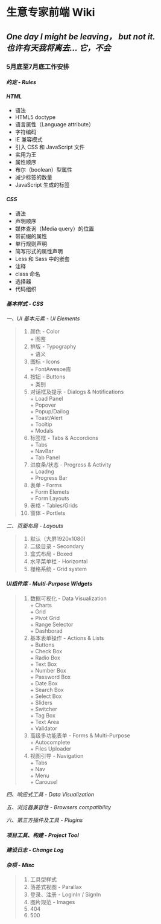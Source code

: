 生意专家前端  Wiki  
======
*One day I might be leaving， but not it.*  
*也许有天我将离去... 它，不会*  
---  
### **5月底至7月底工作安排**   
#### *约定 - Rules*  
#### *HTML*  
- 语法  
- HTML5 doctype  
- 语言属性（Language attribute）  
- 字符编码  
- IE 兼容模式  
- 引入 CSS 和 JavaScript 文件  
- 实用为王  
- 属性顺序  
- 布尔（boolean）型属性  
- 减少标签的数量  
- JavaScript 生成的标签  
#### *CSS*  
- 语法  
- 声明顺序  
- 媒体查询（Media query）的位置  
- 带前缀的属性  
- 单行规则声明  
- 简写形式的属性声明  
- Less 和 Sass 中的嵌套  
- 注释  
- class 命名  
- 选择器  
- 代码组织  

#### *基本样式 - CSS*  
*一、UI 基本元素 - UI Elements*  
>01. 颜色 - Color  
    + 图鉴  
>02. 排版 - Typography  
    + 语义  
>03. 图标 - Icons  
    + FontAwesoe库  
>04. 按钮 - Buttons  
    + 类别  
>05. 对话框及提示 - Dialogs & Notifications  
    + Load Panel  
    + Popover  
    + Popup/Dailog  
    + Toast/Alert  
    + Tooltip  
    + Modals  
>06. 标签框 - Tabs & Accordions  
    + Tabs  
    + NavBar  
    + Tab Panel  
>07. 进度条/状态 - Progress & Activity  
    + Loadng  
    + Progress Bar  
>08. 表单 - Forms  
    + Form Elemets  
    + Form Layouts  
>09. 表格 - Tables/Grids  
>10. 窗体 - Portlets  

*二、页面布局 - Layouts*  
>01. 默认（大屏1920x1080)  
>02. 二级目录 - Secondary  
>03. 盒式布局 - Boxed  
>04. 水平菜单栏 - Horizontal  
>05. 栅格系统 - Grid system  

#### *UI组件库 - Multi-Purpose Widgets*  
>01. 数据可视化 - Data Visualization  
    + Charts  
    + Grid  
    + Pivot Grid  
    + Range Selector  
    + Dashborad  
>02. 基本表单操作 - Actions & Lists  
    + Buttons  
    + Check Box  
    + Radio Box  
    + Text Box  
    + Number Box  
    + Password Box  
    + Date Box  
    + Search Box  
    + Select Box  
    + Sliders  
    + Switcher  
    + Tag Box  
    + Text Area  
    + Validator  
>03. 高级多功能表单 - Forms & Multi-Purpose  
    + Autocomplete  
    + Files Uploader  
>04. 视图引导 - Navigation  
    + Tabs  
    + Nav  
    + Menu  
    + Carousel  


*四、响应式工具 - Data Visualization*  

*五、浏览器兼容性 - Browsers compatibility*  

*六、第三方插件及工具 - Plugins*  

#### *项目工具、构建  - Project Tool*  

#### *建设日志 - Change Log*  

#### *杂项 - Misc*  
>01. 工具型样式  
>02. 落差式视图 - Parallax  
>03. 登录、注册 - LoginIn / SignIn  
>04. 图片规范 - Images  
>05. 404  
>06. 500  

